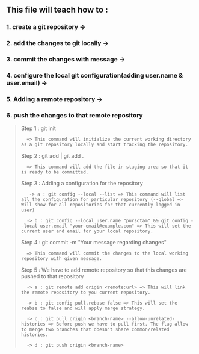 ## This file will teach how to :

### 1. create a git repository ->

### 2. add the changes to git locally ->

### 3. commit the changes with message ->

### 4. configure the local git configuration(adding user.name & user.email) ->

### 5. Adding a remote repository ->

### 6. push the changes to that remote repository

> Step 1 : git init
>
>       => This command will initialize the current working directory as a git repository locally and start tracking the repository.
>
> Step 2 : git add <filename> | git add .
>
>       => This command will add the file in staging area so that it is ready to be committed.
>
> Step 3 : Adding a configuration for the repository
>
>        -> a : git config --local --list => This command will list all the configuration for particular repository (--global => Will show for all repositories for that currently logged in user)
>
>       -> b : git config --local user.name "pursotam" && git config --local user.email "your-email@example.com" => This will set the current user and email for your local repository.
>
> Step 4 : git commit -m "Your message regarding changes"
>
>       => This command will commit the changes to the local working repository with given message.
>
> Step 5 : We have to add remote repository so that this changes are pushed to that repository
>
>       -> a : git remote add origin <remote:url> => This will link the remote repository to you current repository.
>
>       -> b : git config pull.rebase false => This will set the reabse to false and will apply merge strategy.
>
>       -> c : git pull origin <branch-name> --allow-unrelated-histories => Before push we have to pull first. The flag allow to merge two branches that doesn't share common/related histories.
>
>       -> d : git push origin <branch-name>
